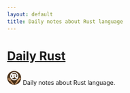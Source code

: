 ```yaml
---
layout: default
title: Daily notes about Rust language
---
```


# [Daily Rust](http://daily-rust.github.io)

![](/static/daily_rust_logo_33x33.png) Daily notes about Rust language.

